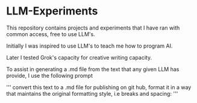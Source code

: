 # LLM-Experiments
This repository contains projects and experiments that I have ran with common access, free to use LLM's.

Initially I was inspired to use LLM's to teach me how to program AI.

Later I tested Grok's capacity for creative writing capacity. 

To assist in generating a .md file from the text that any given LLM has provide, I use the following prompt 

'''
convert this text to a .md file for publishing on git hub, format it in a way that maintains the original formatting style, i.e breaks and spacing: 
'''
